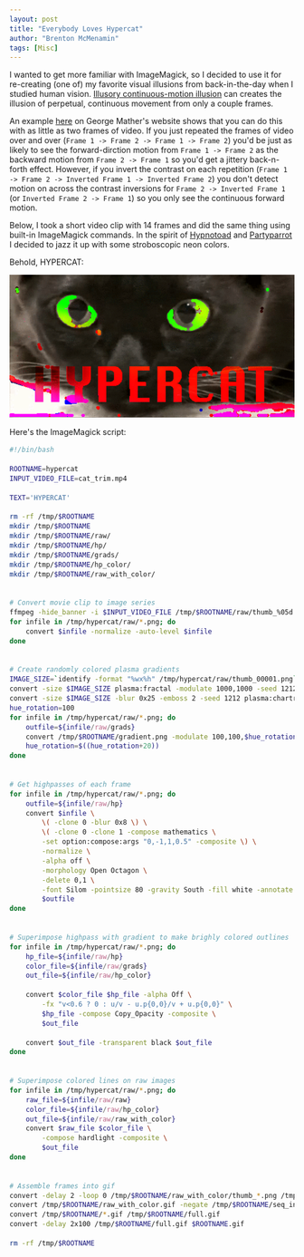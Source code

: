 ```yaml
---
layout: post
title: "Everybody Loves Hypercat"
author: "Brenton McMenamin"
tags: [Misc]
---
```


I wanted to get more familiar with ImageMagick, so I decided to use it for re-creating (one of) my favorite visual illusions from back-in-the-day when I studied human vision. [Illusory continuous-motion illusion](https://journals.sagepub.com/doi/abs/10.1068/p150627) can creates the illusion of perpetual, continuous movement from only a couple frames.

An example [here](http://www.georgemather.com/MotionDemos/FourstrokeQT.html) on George Mather's website shows that you can do this with as little as two frames of video. If you just repeated the frames of video over and over (`Frame 1 -> Frame 2 -> Frame 1 -> Frame 2`) you'd be just as likely to see the forward-dirction motion from `Frame 1 -> Frame 2` as the backward motion from `Frame 2 -> Frame 1` so you'd get a jittery back-n-forth effect. However, if you invert the contrast on each repetition (`Frame 1 -> Frame 2 -> Inverted Frame 1 -> Inverted Frame 2`) you don't detect motion on across the contrast inversions for `Frame 2 -> Inverted Frame 1` (or `Inverted Frame 2 -> Frame 1`) so you only see the continuous forward motion.

Below, I took a short video clip with 14 frames and did the same thing using built-in ImageMagick commands. In the spirit of [Hypnotoad](https://futurama.fandom.com/wiki/Hypnotoad) and [Partyparrot](https://cultofthepartyparrot.com/) I decided to jazz it up with some stroboscopic neon colors.

Behold, HYPERCAT:

<div align="center">
    <img alt="HYPERCAT" src="/figs/hypercat/hypercat.gif" width="600px">
</div>


Here's the ImageMagick script:

```bash
#!/bin/bash

ROOTNAME=hypercat
INPUT_VIDEO_FILE=cat_trim.mp4

TEXT='HYPERCAT'

rm -rf /tmp/$ROOTNAME
mkdir /tmp/$ROOTNAME
mkdir /tmp/$ROOTNAME/raw/
mkdir /tmp/$ROOTNAME/hp/
mkdir /tmp/$ROOTNAME/grads/
mkdir /tmp/$ROOTNAME/hp_color/
mkdir /tmp/$ROOTNAME/raw_with_color/


# Convert movie clip to image series
ffmpeg -hide_banner -i $INPUT_VIDEO_FILE /tmp/$ROOTNAME/raw/thumb_%05d.png
for infile in /tmp/hypercat/raw/*.png; do
    convert $infile -normalize -auto-level $infile
done


# Create randomly colored plasma gradients
IMAGE_SIZE=`identify -format "%wx%h" /tmp/hypercat/raw/thumb_00001.png`
convert -size $IMAGE_SIZE plasma:fractal -modulate 1000,1000 -seed 1212 /tmp/$ROOTNAME/_gradient.png
convert -size $IMAGE_SIZE -blur 0x25 -emboss 2 -seed 1212 plasma:chartreuse-HotPink /tmp/$ROOTNAME/gradient.png
hue_rotation=100
for infile in /tmp/hypercat/raw/*.png; do
    outfile=${infile/raw/grads}
    convert /tmp/$ROOTNAME/gradient.png -modulate 100,100,$hue_rotation -alpha on $outfile
    hue_rotation=$((hue_rotation+20)) 
done


# Get highpasses of each frame
for infile in /tmp/hypercat/raw/*.png; do
    outfile=${infile/raw/hp}
    convert $infile \
        \( -clone 0 -blur 0x8 \) \
        \( -clone 0 -clone 1 -compose mathematics \
        -set option:compose:args "0,-1,1,0.5" -composite \) \
        -normalize \
        -alpha off \
        -morphology Open Octagon \
        -delete 0,1 \
        -font Silom -pointsize 80 -gravity South -fill white -annotate 0 $TEXT \
        $outfile
done


# Superimpose highpass with gradient to make brighly colored outlines
for infile in /tmp/hypercat/raw/*.png; do
    hp_file=${infile/raw/hp}
    color_file=${infile/raw/grads}
    out_file=${infile/raw/hp_color}

    convert $color_file $hp_file -alpha Off \
        -fx "v<0.6 ? 0 : u/v - u.p{0,0}/v + u.p{0,0}" \
        $hp_file -compose Copy_Opacity -composite \
        $out_file

    convert $out_file -transparent black $out_file
done


# Superimpose colored lines on raw images
for infile in /tmp/hypercat/raw/*.png; do
    raw_file=${infile/raw/raw}
    color_file=${infile/raw/hp_color}
    out_file=${infile/raw/raw_with_color}
    convert $raw_file $color_file \
        -compose hardlight -composite \
        $out_file
done


# Assemble frames into gif
convert -delay 2 -loop 0 /tmp/$ROOTNAME/raw_with_color/thumb_*.png /tmp/$ROOTNAME/raw_with_color.gif
convert /tmp/$ROOTNAME/raw_with_color.gif -negate /tmp/$ROOTNAME/seq_inv.gif
convert /tmp/$ROOTNAME/*.gif /tmp/$ROOTNAME/full.gif
convert -delay 2x100 /tmp/$ROOTNAME/full.gif $ROOTNAME.gif 

rm -rf /tmp/$ROOTNAME
```
